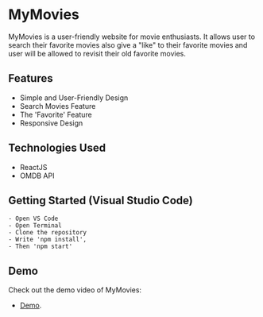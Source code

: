 # MyMovies
MyMovies is a user-friendly website for movie enthusiasts. It allows user to search their favorite movies also give a "like" to their favorite movies and user will be allowed to revisit their old favorite movies.

## Features
- Simple and User-Friendly Design
- Search Movies Feature
- The 'Favorite' Feature
- Responsive Design

## Technologies Used
- ReactJS
- OMDB API

## Getting Started (Visual Studio Code)
```
- Open VS Code
- Open Terminal
- Clone the repository
- Write 'npm install',
- Then 'npm start'
```

## Demo 
Check out the demo video of MyMovies: 
- [Demo](https://youtu.be/XNXfT7JKU2c).

